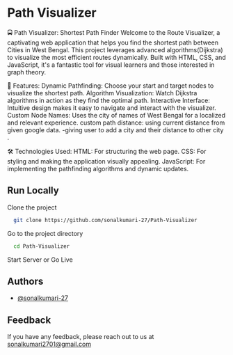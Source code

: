   # Path Visualizer

🚍 Path Visualizer: Shortest Path Finder
Welcome to the Route Visualizer, a captivating web application that helps you find the shortest path between Cities in West Bengal. This project leverages advanced algorithms(Dijkstra) to visualize the most efficient routes dynamically. Built with HTML, CSS, and JavaScript, it's a fantastic tool for visual learners and those interested in graph theory.

🌟 Features:
Dynamic Pathfinding: Choose your start and target nodes to visualize the shortest path.
Algorithm Visualization: Watch Dijkstra algorithms in action as they find the optimal path.
Interactive Interface: Intuitive design makes it easy to navigate and interact with the visualizer.
Custom Node Names: Uses the city of names of West Bengal for a localized and relevant experience.
custom path distance: using current distance from given google data.
-giving user to add a city and their distance to other city .

🛠️ Technologies Used:
HTML: For structuring the web page.
CSS: For styling and making the application visually appealing.
JavaScript: For implementing the pathfinding algorithms and dynamic updates.

## Run Locally

Clone the project

```bash
  git clone https://github.com/sonalkumari-27/Path-Visualizer
```

Go to the project directory

```bash
  cd Path-Visualizer
```
Start Server or Go Live

## Authors

- [@sonalkumari-27](https://github.com/sonalkumari-27)


## Feedback

If you have any feedback, please reach out to us at sonalkumari2701@gmail.com
